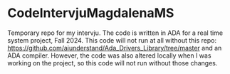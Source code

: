 # CodeIntervjuMagdalenaMS

Temporary repo for my intervju. The code is written in ADA for a real time system project, Fall 2024. 
This code will not run at all without this repo: https://github.com/aiunderstand/Ada_Drivers_Library/tree/master and an ADA compiler. 
However, the code was also altered locally when I was working on the project, so this code will not run without those changes. 

